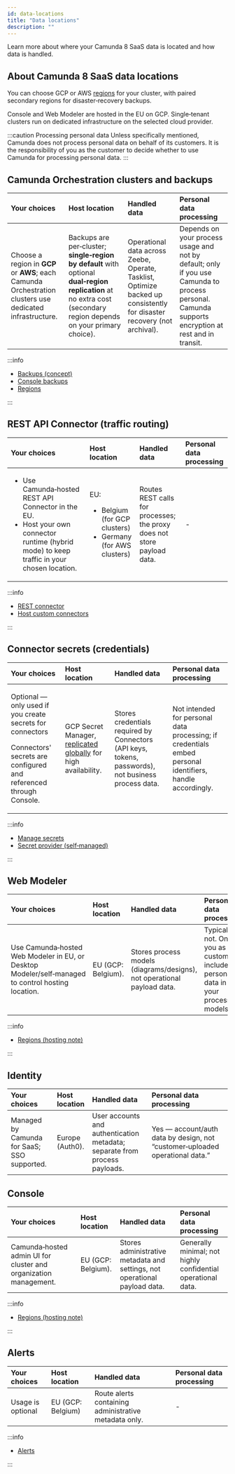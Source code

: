 ```yaml
---
id: data-locations
title: "Data locations"
description: ""
---
```


Learn more about where your Camunda 8 SaaS data is located and how data is handled.

## About Camunda 8 SaaS data locations

You can choose GCP or AWS [regions](regions.md) for your cluster, with paired secondary regions for disaster‑recovery backups.

Console and Web Modeler are hosted in the EU on GCP. Single‑tenant clusters run on dedicated infrastructure on the selected cloud provider.

:::caution Processing personal data
Unless specifically mentioned, Camunda does not process personal data on behalf of its customers. It is the responsibility of you as the customer to decide whether to use Camunda for processing personal data.
:::

## Camunda Orchestration clusters and backups

| Your choices                                                                                             | Host location                                                                                                                                                       | Handled data                                                                                                            | Personal data processing                                                                                                                           |
| :------------------------------------------------------------------------------------------------------- | :------------------------------------------------------------------------------------------------------------------------------------------------------------------ | :---------------------------------------------------------------------------------------------------------------------- | :------------------------------------------------------------------------------------------------------------------------------------------------- |
| Choose a region in **GCP** or **AWS**; each Camunda Orchestration clusters use dedicated infrastructure. | Backups are per‑cluster; **single‑region by default** with optional **dual‑region replication** at no extra cost (secondary region depends on your primary choice). | Operational data across Zeebe, Operate, Tasklist, Optimize backed up consistently for disaster recovery (not archival). | Depends on your process usage and not by default; only if you use Camunda to process personal. Camunda supports encryption at rest and in transit. |

:::info

- [Backups (concept)](https://docs.camunda.io/docs/components/concepts/backups/)
- [Console backups](https://docs.camunda.io/docs/components/console/manage-clusters/create-backups/)
- [Regions](https://docs.camunda.io/docs/reference/regions/)

:::

## REST API Connector (traffic routing)

| Your choices                                                                                                                                                      | Host location                                                                             | Handled data                                                            | Personal data processing |
| :---------------------------------------------------------------------------------------------------------------------------------------------------------------- | :---------------------------------------------------------------------------------------- | :---------------------------------------------------------------------- | :----------------------- |
| <ul><li>Use Camunda‑hosted REST API Connector in the EU.</li><li>Host your own connector runtime (hybrid mode) to keep traffic in your chosen location.</li></ul> | <p>EU:</p><ul><li>Belgium (for GCP clusters)</li><li>Germany (for AWS clusters)</li></ul> | Routes REST calls for processes; the proxy does not store payload data. | -                        |

:::info

- [REST connector](/components/connectors/protocol/rest.md)
- [Host custom connectors](/components/connectors/custom-built-connectors/host-custom-connector.md)

:::

## Connector secrets (credentials)

| Your choices                                                                                                                              | Host location                                                                                                                                    | Handled data                                                                                        | Personal data processing                                                                                  |
| :---------------------------------------------------------------------------------------------------------------------------------------- | :----------------------------------------------------------------------------------------------------------------------------------------------- | :-------------------------------------------------------------------------------------------------- | :-------------------------------------------------------------------------------------------------------- |
| <p>Optional — only used if you create secrets for connectors</p><p>Connectors' secrets are configured and referenced through Console.</p> | GCP Secret Manager, [replicated globally](https://cloud.google.com/secret-manager/docs/secret-manager-secrets-comparison) for high availability. | Stores credentials required by Connectors (API keys, tokens, passwords), not business process data. | Not intended for personal data processing; if credentials embed personal identifiers, handle accordingly. |

:::info

- [Manage secrets](https://docs.camunda.io/docs/components/console/manage-clusters/manage-secrets/)
- [Secret provider (self‑managed)](https://docs.camunda.io/docs/self-managed/connectors-deployment/connectors-configuration/)

:::

## Web Modeler

| Your choices                                                                                       | Host location      | Handled data                                                            | Personal data processing                                                             |
| :------------------------------------------------------------------------------------------------- | :----------------- | :---------------------------------------------------------------------- | :----------------------------------------------------------------------------------- |
| Use Camunda‑hosted Web Modeler in EU, or Desktop Modeler/self‑managed to control hosting location. | EU (GCP: Belgium). | Stores process models (diagrams/designs), not operational payload data. | Typically not. Only if you as customer include personal data in your process models. |

:::info

- [Regions (hosting note)](https://docs.camunda.io/docs/reference/regions/)

:::

## Identity

| Your choices                                | Host location   | Handled data                                                               | Personal data processing                                                     |
| :------------------------------------------ | :-------------- | :------------------------------------------------------------------------- | :--------------------------------------------------------------------------- |
| Managed by Camunda for SaaS; SSO supported. | Europe (Auth0). | User accounts and authentication metadata; separate from process payloads. | Yes — account/auth data by design, not “customer‑uploaded operational data.” |

## Console

| Your choices                                                     | Host location      | Handled data                                                               | Personal data processing                                     |
| :--------------------------------------------------------------- | :----------------- | :------------------------------------------------------------------------- | :----------------------------------------------------------- |
| Camunda‑hosted admin UI for cluster and organization management. | EU (GCP: Belgium). | Stores administrative metadata and settings, not operational payload data. | Generally minimal; not highly confidential operational data. |

:::info

- [Regions (hosting note)](https://docs.camunda.io/docs/reference/regions/)

:::

## Alerts

| Your choices      | Host location     | Handled data                                          | Personal data processing |
| :---------------- | :---------------- | :---------------------------------------------------- | :----------------------- |
| Usage is optional | EU (GCP: Belgium) | Route alerts containing administrative metadata only. | \-                       |

:::info

- [Alerts](https://docs.camunda.io/docs/components/console/manage-clusters/manage-alerts/)

:::
